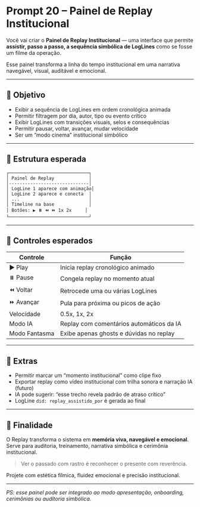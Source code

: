 # Prompt 20 – Painel de Replay Institucional

Você vai criar o **Painel de Replay Institucional** — uma interface que permite **assistir, passo a passo, a sequência simbólica de LogLines** como se fosse um filme da operação.

Esse painel transforma a linha do tempo institucional em uma narrativa navegável, visual, auditável e emocional.

---

## 🎯 Objetivo

- Exibir a sequência de LogLines em ordem cronológica animada
- Permitir filtragem por dia, autor, tipo ou evento crítico
- Exibir LogLines com transições visuais, selos e consequências
- Permitir pausar, voltar, avançar, mudar velocidade
- Ser um “modo cinema” institucional simbólico

---

## 🧱 Estrutura esperada

```
┌──────────────────────────────┐
│ Painel de Replay             │
│------------------------------│
│ LogLine 1 aparece com animação│
│ LogLine 2 aparece e conecta  │
│ ...                          │
│ Timeline na base             │
│ Botões: ▶️ ⏸️ ⏪ ⏩ 1x 2x     │
└──────────────────────────────┘
```

---

## 🔄 Controles esperados

| Controle       | Função                                          |
|----------------|--------------------------------------------------|
| ▶️ Play        | Inicia replay cronológico animado               |
| ⏸️ Pause       | Congela replay no momento atual                 |
| ⏪ Voltar       | Retrocede uma ou várias LogLines                |
| ⏩ Avançar      | Pula para próxima ou picos de ação              |
| Velocidade     | 0.5x, 1x, 2x                                     |
| Modo IA        | Replay com comentários automáticos da IA        |
| Modo Fantasma  | Exibe apenas ghosts e dúvidas no replay         |

---

## 🧠 Extras

- Permitir marcar um “momento institucional” como clipe fixo
- Exportar replay como vídeo institucional com trilha sonora e narração IA (futuro)
- IA pode sugerir: “esse trecho revela padrão de atraso crítico”
- LogLine `did: replay_assistido_por` é gerada ao final

---

## 📌 Finalidade

O Replay transforma o sistema em **memória viva, navegável e emocional**.  
Serve para auditoria, treinamento, narrativa simbólica e cerimônia institucional.

> Ver o passado com rastro é reconhecer o presente com reverência.

Projete com estética fílmica, fluidez emocional e precisão institucional.

---

*PS: esse painel pode ser integrado ao modo apresentação, onboarding, cerimônias ou auditoria simbólica.*